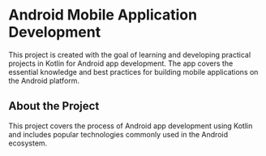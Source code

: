 # Android Mobile Application Development

This project is created with the goal of learning and developing practical projects in Kotlin for Android app development. The app covers the essential knowledge and best practices for building mobile applications on the Android platform.

## About the Project

This project covers the process of Android app development using Kotlin and includes popular technologies commonly used in the Android ecosystem.

